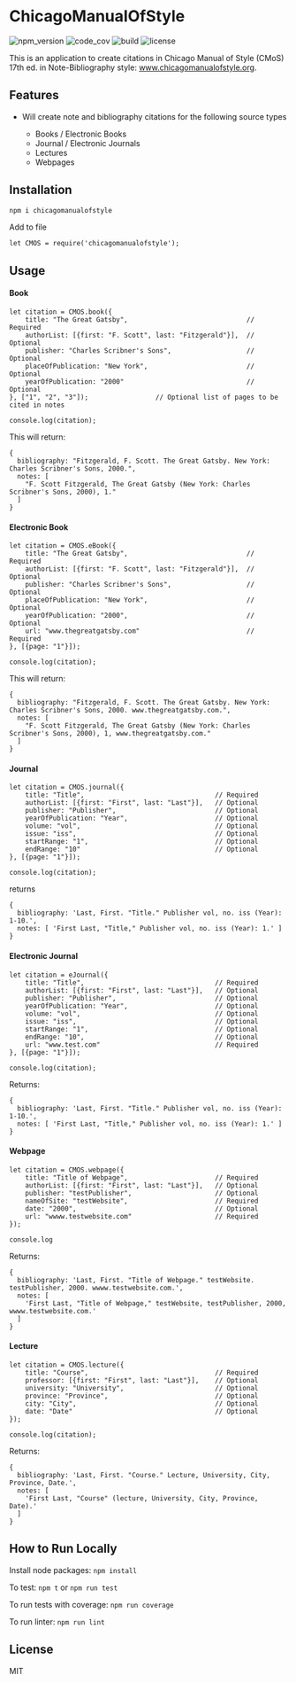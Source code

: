# ChicagoManualOfStyle

![npm_version](https://img.shields.io/npm/v/chicagomanualofstyle)
![code_cov](https://img.shields.io/codecov/c/github/SoorajModi/ChicagoManualOfStyle)
![build](https://img.shields.io/github/workflow/status/SoorajModi/ChicagoManualOfStyle/Main)
![license](https://img.shields.io/badge/license-MIT-brightgreen)

This is an application to create citations in Chicago Manual of Style (CMoS) 17th ed. in Note-Bibliography style: www.chicagomanualofstyle.org.

## Features

- Will create note and bibliography citations for the following source types

    - Books / Electronic Books
    - Journal / Electronic Journals
    - Lectures
    - Webpages
    
## Installation

```bash
npm i chicagomanualofstyle
```

Add to file

```
let CMOS = require('chicagomanualofstyle');
```

## Usage

#### Book

```
let citation = CMOS.book({
    title: "The Great Gatsby",                              // Required
    authorList: [{first: "F. Scott", last: "Fitzgerald"}],  // Optional
    publisher: "Charles Scribner's Sons",                   // Optional
    placeOfPublication: "New York",                         // Optional
    yearOfPublication: "2000"                               // Optional
}, ["1", "2", "3"]);                 // Optional list of pages to be cited in notes

console.log(citation);
```

This will return:

```
{
  bibliography: "Fitzgerald, F. Scott. The Great Gatsby. New York: Charles Scribner's Sons, 2000.",
  notes: [
    "F. Scott Fitzgerald, The Great Gatsby (New York: Charles Scribner's Sons, 2000), 1."
  ]
}
```

#### Electronic Book

```
let citation = CMOS.eBook({
    title: "The Great Gatsby",                              // Required
    authorList: [{first: "F. Scott", last: "Fitzgerald"}],  // Optional
    publisher: "Charles Scribner's Sons",                   // Optional
    placeOfPublication: "New York",                         // Optional
    yearOfPublication: "2000",                              // Optional
    url: "www.thegreatgatsby.com"                           // Required
}, [{page: "1"}]);

console.log(citation);
```

This will return:

```
{
  bibliography: "Fitzgerald, F. Scott. The Great Gatsby. New York: Charles Scribner's Sons, 2000. www.thegreatgatsby.com.",
  notes: [
    "F. Scott Fitzgerald, The Great Gatsby (New York: Charles Scribner's Sons, 2000), 1, www.thegreatgatsby.com."
  ]
}
```

#### Journal

```
let citation = CMOS.journal({
    title: "Title",                                 // Required
    authorList: [{first: "First", last: "Last"}],   // Optional
    publisher: "Publisher",                         // Optional
    yearOfPublication: "Year",                      // Optional             
    volume: "vol",                                  // Optional
    issue: "iss",                                   // Optional
    startRange: "1",                                // Optional
    endRange: "10"                                  // Optional
}, [{page: "1"}]);

console.log(citation);
```

returns

```
{
  bibliography: 'Last, First. "Title." Publisher vol, no. iss (Year): 1-10.',
  notes: [ 'First Last, "Title," Publisher vol, no. iss (Year): 1.' ]
}
```

#### Electronic Journal

```
let citation = eJournal({
    title: "Title",                                 // Required
    authorList: [{first: "First", last: "Last"}],   // Optional
    publisher: "Publisher",                         // Optional
    yearOfPublication: "Year",                      // Optional
    volume: "vol",                                  // Optional
    issue: "iss",                                   // Optional
    startRange: "1",                                // Optional
    endRange: "10",                                 // Optional
    url: "www.test.com"                             // Required
}, [{page: "1"}]);

console.log(citation);
```

Returns:

```
{
  bibliography: 'Last, First. "Title." Publisher vol, no. iss (Year): 1-10.',
  notes: [ 'First Last, "Title," Publisher vol, no. iss (Year): 1.' ]
}
```

#### Webpage

```
let citation = CMOS.webpage({
    title: "Title of Webpage",                      // Required
    authorList: [{first: "First", last: "Last"}],   // Optional
    publisher: "testPublisher",                     // Optional
    nameOfSite: "testWebsite",                      // Required
    date: "2000",                                   // Optional
    url: "wwww.testwebsite.com"                     // Required
});

console.log
```

Returns:

```
{
  bibliography: 'Last, First. "Title of Webpage." testWebsite. testPublisher, 2000. wwww.testwebsite.com.',
  notes: [
    'First Last, "Title of Webpage," testWebsite, testPublisher, 2000, wwww.testwebsite.com.'
  ]
}
```

#### Lecture

```
let citation = CMOS.lecture({
    title: "Course",                                // Required
    professor: [{first: "First", last: "Last"}],    // Optional
    university: "University",                       // Optional
    province: "Province",                           // Optional
    city: "City",                                   // Optional
    date: "Date"                                    // Optional
}); 

console.log(citation);
```

Returns:

```
{
  bibliography: 'Last, First. "Course." Lecture, University, City, Province, Date.',
  notes: [
    'First Last, "Course" (lecture, University, City, Province, Date).'
  ]
}
```

## How to Run Locally

Install node packages: `npm install`

To test: `npm t` or `npm run test`

To run tests with coverage: `npm run coverage`

To run linter: `npm run lint`

## License

MIT
